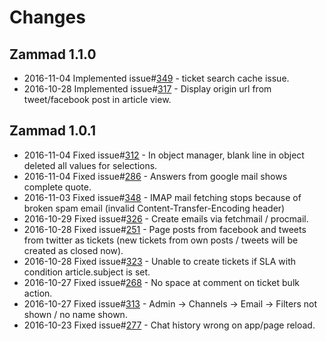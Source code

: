 # Changes

## Zammad 1.1.0
 - 2016-11-04 Implemented issue#[349](https://github.com/zammad/zammad/issues/349) - ticket search cache issue.
 - 2016-10-28 Implemented issue#[317](https://github.com/zammad/zammad/issues/317) - Display origin url from tweet/facebook post in article view.

## Zammad 1.0.1
 - 2016-11-04 Fixed issue#[312](https://github.com/zammad/zammad/issues/312) - In object manager, blank line in object deleted all values for selections.
 - 2016-11-04 Fixed issue#[286](https://github.com/zammad/zammad/issues/286) - Answers from google mail shows complete quote.
 - 2016-11-03 Fixed issue#[348](https://github.com/zammad/zammad/issues/348) - IMAP mail fetching stops because of broken spam email (invalid Content-Transfer-Encoding header)
 - 2016-10-29 Fixed issue#[326](https://github.com/zammad/zammad/issues/326) - Create emails via fetchmail / procmail.
 - 2016-10-28 Fixed issue#[251](https://github.com/zammad/zammad/issues/251) - Page posts from facebook and tweets from twitter as tickets (new tickets from own posts / tweets will be created as closed now).
 - 2016-10-28 Fixed issue#[323](https://github.com/zammad/zammad/issues/323) - Unable to create tickets if SLA with condition article.subject is set.
 - 2016-10-27 Fixed issue#[268](https://github.com/zammad/zammad/issues/268) - No space at comment on ticket bulk action.
 - 2016-10-27 Fixed issue#[313](https://github.com/zammad/zammad/issues/313) - Admin -> Channels -> Email -> Filters not shown / no name shown.
 - 2016-10-23 Fixed issue#[277](https://github.com/zammad/zammad/issues/277) - Chat history wrong on app/page reload.
